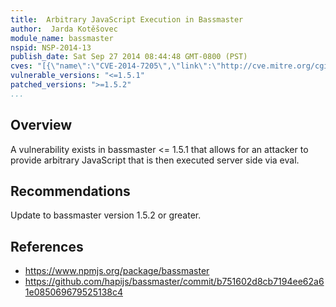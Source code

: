 ```yaml
---
title:  Arbitrary JavaScript Execution in Bassmaster
author:  Jarda Kotěšovec
module_name: bassmaster
nspid: NSP-2014-13
publish_date: Sat Sep 27 2014 08:44:48 GMT-0800 (PST) 
cves: "[{\"name\":\"CVE-2014-7205\",\"link\":\"http://cve.mitre.org/cgi-bin/cvename.cgi?name=CVE-2014-7205\"}]"
vulnerable_versions: "<=1.5.1"
patched_versions: ">=1.5.2"
...
```


## Overview
A vulnerability exists in bassmaster <= 1.5.1 that allows for an attacker to provide arbitrary JavaScript that is then executed server side via eval.

## Recommendations
Update to bassmaster version 1.5.2 or greater.

## References
- https://www.npmjs.org/package/bassmaster
- https://github.com/hapijs/bassmaster/commit/b751602d8cb7194ee62a61e085069679525138c4
